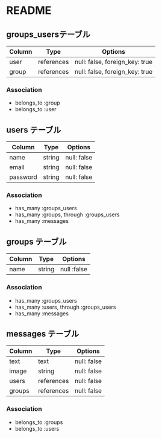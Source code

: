 # README

## groups_usersテーブル

|Column|Type|Options|
|------|----|-------|
|user|references|null: false, foreign_key: true|
|group|references|null: false, foreign_key: true|

### Association
- belongs_to :group
- belongs_to :user

## users テーブル

|Column|Type|Options|
|------|----|-------|
|name|string|null: false|
|email|string|null: false|
|password|string|null: false|

### Association
- has_many :groups_users
- has_many :groups, through :groups_users
- has_many :messages

## groups テーブル
|Column|Type|Options|
|------|----|-------|
|name|string|null :false|

### Association
- has_many :groups_users
- has_many :users, through :groups_users
- has_many :messages

## messages テーブル
|Column|Type|Options|
|------|----|-------|
|text|text|null: false|
|image|string|null: false|
|users|references|null: false|
|groups|references|null: false|

### Association
- belongs_to :groups
- belongs_to :users
